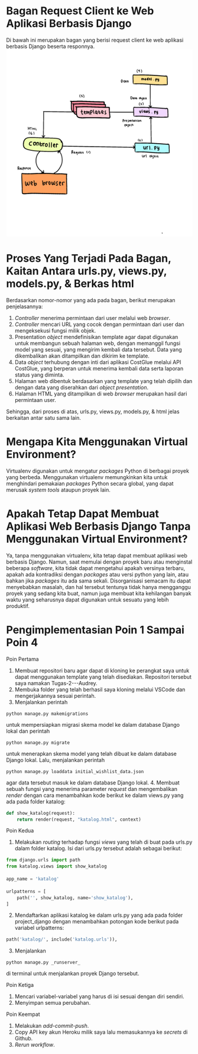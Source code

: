 # Bagan Request Client ke Web Aplikasi Berbasis Django
Di bawah ini merupakan bagan yang berisi request client ke web aplikasi berbasis Django beserta responnya.
![Bagan_Audrey](/Bagan_Audrey.png)


# Proses Yang Terjadi Pada Bagan, Kaitan Antara urls.py, views.py, models.py, & Berkas html
Berdasarkan nomor-nomor yang ada pada bagan, berikut merupakan penjelasannya:
1. _Controller_ menerima permintaan dari user melalui web _browser_.
2. _Controller_ mencari URL yang cocok dengan permintaan dari user dan mengeksekusi fungsi milik objek.
3. Presentation _object_ mendefinisikan template agar dapat digunakan untuk membangun sebuah halaman web, dengan memanggil fungsi model yang sesuai, yang mengirim kembali data tersebut. Data yang dikembalikan akan ditampilkan dan dikirim ke template.
4. Data _object_ terhubung dengan inti dari aplikasi CostGlue melalui API CostGlue, yang berperan untuk menerima kembali data serta laporan status yang diminta.
5. Halaman web dibentuk berdasarkan yang template yang telah dipilih dan dengan data yang diserahkan dari _object presentation_.
6. Halaman HTML yang ditampilkan di web _browser_ merupakan hasil dari permintaan user.

Sehingga, dari proses di atas, urls.py, views.py, models.py, & html jelas berkaitan antar satu sama lain.

# Mengapa Kita Menggunakan Virtual Environment? 
Virtualenv digunakan untuk mengatur _packages_ Python di berbagai proyek yang berbeda. Menggunakan virtualenv memungkinkan kita untuk menghindari pemakaian _packages_ Python secara global, yang dapat merusak _system tools_ ataupun proyek lain.

# Apakah Tetap Dapat Membuat Aplikasi Web Berbasis Django Tanpa Menggunakan Virtual Environment?
Ya, tanpa menggunakan virtualenv, kita tetap dapat membuat aplikasi web berbasis Django. Namun, saat memulai dengan proyek baru atau menginstal beberapa _software_, kita tidak dapat mengetahui apakah versinya terbaru, apakah ada kontradiksi dengan _packages_ atau versi python yang lain, atau bahkan jika _packages_ itu ada sama sekali. Disorganisasi semacam itu dapat menyebabkan masalah, dan hal tersebut tentunya tidak hanya mengganggu proyek yang sedang kita buat, namun juga membuat kita kehilangan banyak waktu yang seharusnya dapat digunakan untuk sesuatu yang lebih produktif.


# Pengimplementasian Poin 1 Sampai Poin 4
Poin Pertama
1. Membuat repositori baru agar dapat di kloning ke perangkat saya untuk dapat menggunakan template yang telah disediakan. Repositori tersebut saya namakan Tugas-2---Audrey.
2. Membuka folder yang telah berhasil saya kloning melalui VSCode dan mengerjakannya sesuai perintah. 
3. Menjalankan perintah 
```shell 
python manage.py makemigrations 
``` 
untuk mempersiapkan migrasi skema model ke dalam database Django lokal dan perintah 
```shell 
python manage.py migrate 
``` 
untuk menerapkan skema model yang telah dibuat ke dalam database Django lokal. Lalu, menjalankan perintah 
```shell
python manage.py loaddata initial_wishlist_data.json 
```
agar  data tersebut masuk ke dalam database Django lokal.
4. Membuat sebuah fungsi yang menerima parameter _request_ dan mengembalikan _render_ dengan cara menambahkan kode berikut ke dalam views.py yang ada pada folder katalog:

```python
def show_katalog(request):
    return render(request, "katalog.html", context)
```
Poin Kedua
1. Melakukan _routing_ terhadap fungsi _views_ yang telah di buat pada urls.py dalam folder katalog. Isi dari urls.py tersebut adalah sebagai berikut:
```python
from django.urls import path
from katalog.views import show_katalog

app_name = 'katalog'

urlpatterns = [
    path('', show_katalog, name='show_katalog'),
]
```
2. Mendaftarkan aplikasi katalog ke dalam urls.py yang ada pada folder project_django dengan menambahkan potongan kode berikut pada variabel urlpatterns:
```python
path('katalog/', include('katalog.urls')),
```
3. Menjalankan 
```shell
python manage.py _runserver_ 
```
di terminal untuk menjalankan proyek Django tersebut.

Poin Ketiga
1. Mencari variabel-variabel yang harus di isi sesuai dengan diri sendiri.
2. Menyimpan semua perubahan.

Poin Keempat
1. Melakukan _add-commit-push_.
2. Copy API key akun Heroku milik saya lalu memasukannya ke _secrets_ di Github.
3. _Rerun workflow_.